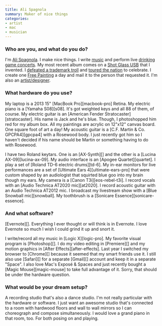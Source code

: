 ```yaml
---
title: Ali Spagnola
summary: Maker of nice things
categories:
- artist
- mac
- musician
---
```


### Who are you, and what do you do?

I'm [Ali Spagnola](http://www.alispagnola.com/ "Ali's website"). I make nice things. I write [music](http://www.alispagnola.com/music/ "Ali's music.") and perform live [drinking game concerts](http://www.powerhouralbum.com/ "Ali's drinking game."). My most recent album comes on a [Shot Glass USB](http://www.alispagnola.com/powerhour/store/shot-glass-usb/ "Ali's shot glass USB drive containing her album.") that I invented. I [defeated a trademark troll](http://www.indiegogo.com/projects/ali-s-power-hour-freedom-victory-tour "Ali's Indiegogo campaign.") and [toured the nation](https://www.youtube.com/watch?v=05EfRP2n3oI "A video of Ali on tour.") to celebrate. I create one [Free Painting](http://www.alispagnola.com/Free/ "Ali's free paintings service.") a day and mail it to the person that requested it. I'm also an [artist/designer](http://www.portfolio.alispagnola.com/ "Ali's portfolio.").

### What hardware do you use?

My laptop is a 2013 15" [MacBook Pro][macbook-pro] Retina. My electric piano is a [Yamaha S08][s08]. It's got weighted keys and all 88 of them, of course. My electric guitar is an [American Fender Stratocaster][stratocaster]. His name is Jack and he's blue. Though, I photoshopped him red for my album box. All my paintings are acrylic on 12"x12" canvas board. One square foot of art a day! My acoustic guitar is a [C.F. Martin & Co. GPCPA4][gpcpa4] with a Rosewood body. I just recently got him so I haven't decided if his name should be Martin or something having to do with Rosewood.

I have two Roland keytars. One is an [AX-Synth][] and the other is a [Lucina AX-09][lucina-ax-09]. My audio interface is an [Apogee Quartet][quartet]. I play a set of [Roland TD-6 electric drums][td-6]. My in-ear monitors for live performances are a set of [Ultimate Ears 4][ultimate-ears-pro] that were custom shaped by an audiologist that squirted blue goo into my brain though my ears. My camera is a [Canon T3i][eos-rebel-t3i]. I record vocals with an [Audio Technica AT2020 mic][at2020]. I record acoustic guitar with an Audio Technica AT2012 mic. I broadcast my livestream show with a [Blue Snowball mic][snowball]. My toothbrush is a [Sonicare Essence][sonicare-essence].

### And what software?

[Evernote][]. Everything I ever thought or will think is in Evernote. I love Evernote so much I wish I could grind it up and snort it.

I write/record all my music in [Logic X][logic-pro]. My favorite visual program is [Photoshop][]. I do my video editing in [Premiere][] and my motion graphics in [After Effects][after-effects]. Last year I switched my browser to [Chrome][] because it seemed that my smart friends use it. I still also use [Safari][] for a separate [Gmail][] account and keep it in a separate "Space". I also love Mac's Exposé & Spaces and just recently bought a [Magic Mouse][magic-mouse] to take full advantage of it. Sorry, that should be under the hardware question. 

### What would be your dream setup?

A recording studio that's also a dance studio. I'm not really particular with the hardware or software. I just want an awesome studio that's connected to a room with hardwood floors and wall to wall mirrors so I can choreograph and compose simultaneously. I would love a grand piano in that room, too. For both posing on and playing.